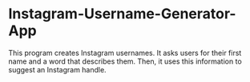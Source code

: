 # Instagram-Username-Generator-App
This program creates Instagram usernames. It asks users for their first name and a word that describes them. Then, it uses this information to suggest an Instagram handle.
